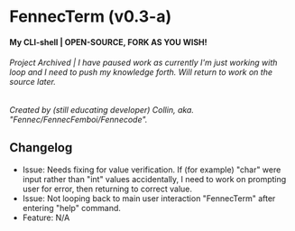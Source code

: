 # FennecTerm (v0.3-a)
#### My CLI-shell | OPEN-SOURCE, FORK AS YOU WISH!
###### Project Archived | I have paused work as currently I'm just working with loop and I need to push my knowledge forth. Will return to work on the source later.



*Created by (still educating developer) Collin, aka. "Fennec/FennecFemboi/Fennecode".*

## Changelog
- Issue: Needs fixing for value verification. If (for example) "char" were input rather than "int" values accidentally, I need to work on prompting user for error, then returning to correct value.
- Issue: Not looping back to main user interaction "FennecTerm" after entering "help" command.
- Feature: N/A
